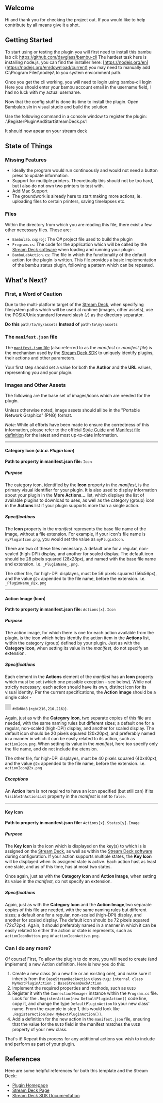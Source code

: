 ## Welcome

Hi and thank you for checking the project out. If you would like to help contribute by all means give it a shot.

## Getting Started

To start using or testing the plugin you will first need to install this bambu lab cli: https://github.com/davglass/bambu-cli
The hardest task here is installing node.js, you can find the installer here: [https://nodejs.org/en](https://nodejs.org/en/download/current)
you may need to manually add C:\Program Files\nodejs\ to you system enviornment path.

Once you get the cli working, you will need to login using bambu-cli login
Here you should enter your bambu account email in the username field, I had no luck with my actual username.

Now that the config stuff is done its time to install the plugin.
Open Bambulab.sln in visual studio and build the solution.

Use the following command in a console window to register the plugin: .\RegisterPluginAndStartStreamDeck.ps1

It should now apear on your stream deck

## State of Things

### Missing Features
* Ideally the program would run continuously and would not need a button press to update information.
* Support for multiple printers. Theoretically this should not be too hard, but i also do not own two printers to test with.
* Add Mac Support
* The groundwork is already here to start making more actions, ie. uploading files to certain printers, saving timelapses etc.

### Files
Within the directory from which you are reading this file, there exist a few other necessary files. These are:

* `Bambulab.csproj`: The C# project file used to build the plugin
* `Program.cs`: The code for the application which will be called by the [Stream Deck software][] when loading and running your plugin.
* `BambuLabAction.cs`: The file in which the functionality of the default action for the plugin is written. This file provides a basic implementation of the bambu status plugin, following a pattern which can be repeated.

## What's Next?

### First, a Word of Caution

Due to the multi-platform target of the [Stream Deck][], when specifying filesystem paths which will be used at runtime (images, other assets), use the POSIX/Unix standard forward slash (`/`) as the directory separator.

**Do this** `path/to/my/assets`
**Instead of** `path\to\my\assets`

### The `manifest.json` file

The [`manifest.json` file][Manifest File] (also referred to as the *manifest* or *manifest file*) is the mechanism used by the [Stream Deck SDK][] to uniquely identify plugins, their actions and other parameters.

Your first step should set a value for both the **Author** and the **URL** values, representing you and your plugin.

### Images and Other Assets

The following are the base set of images/icons which are needed for the plugin.

Unless otherwise noted, image assets should all be in the "Portable Network Graphics" (PNG) format.

*Note:* While all efforts have been made to ensure the correctness of this information, please refer to the official [Style Guide][] and [Manifest file definition][Manifest File]  for the latest and most up-to-date information.

-----

#### Category Icon (*a.k.a. Plugin Icon*)

**Path to property in manifest.json file:** `Icon`

##### Purpose

The category icon, identified by the **Icon** property in the *manifest*, is the primary visual identifier for your plugin. It is also used to display information about your plugin in the **More Actions...** list, which displays the list of available plugins to download to uses, as well as the category (group) icon in the **Actions** list if your plugin supports more than a single action.

##### Specifications

The **Icon** property in the *manifest* represents the base file name of the image, without a file extension. For example, if your icon's file name is `myPluginIcon.png`, you would set the value as `myPluginIcon`.

There are two of these files necessary. A default one for a regular, non-scaled (high-DPI) display, and another for scaled display. The default icon should be 28 pixels squared (28x28px), and named with the base file name and extension. i.e. `_PluginName_.png`.

The other file, for high-DPI displayes, must be 56 pixels squared (56x56px), and the value `@2x` appended to the file name, before the extension. i.e. `_PluginName_@2x.png`

-----

#### Action Image (Icon)

**Path to property in manifest.json file:** `Actions[x].Icon`

##### Purpose

The action image, for which there is one for each action available from the plugin, is the icon which helps identify the action item in the **Actions** list, within the category (group) defined by your plugin. Just as with the **Category Icon**, when setting its value in the *manifest*, do not specify an extension.

##### Specifications

Each element in the **Actions** element of the *manifest* has an **Icon** property which must be set (which one possible exception - see below). While not strictly necessary, each action should have its own, distinct icon for its visual identity. Per the current specifications, the **Action Image** should be a single color -  <div style="width: 20px;height:20px;background-color:#d8d8d8;display:inline-block"></div> `#d8d8d8` (`rgb(216,216,216)`).

Again, just as with the **Category Icon**, two separate copies of this file are needed, with the same naming rules but different sizes; a default one for a regular, non-scaled (high-DPI) display, and another for scaled display. The default icon should be 20 pixels squared (20x20px), and preferably named in a manner in which it can be easily related to its action, such as `actionIcon.png`. When setting its value in the *manifest*, here too specify only the file name, and do not include the etension.

The other file, for high-DPI displayes, must be 40 pixels squared (40x40px), and the value `@2x` appended to the file name, before the extension. i.e. `actionIcon@2x.png`

##### Exceptions

 An **Action** item is not required to have an icon specified (but still can) if its `VisibleInActionList` property in the *manifest* is set to `false`.

-----

#### Key Icon

**Path to property in manifest.json file:** `Actions[x].States[y].Image`

##### Purpose

The **Key Icon** is the icon which is displayed on the key(s) to which is is assigned on the [Stream Deck][], as well as within the [Stream Deck software][] during configuration. If your action supports multiple states, the **Key Icon** will be displayed when its assigned state is active. Each action hast as least one state, and as of this time, has at most two states.

 Once again, just as with the **Category Icon** and **Action Image**, when setting its value in the *manifest*, do not specify an extension.

##### Specifications

Again, just as with the **Category Icon** and the **Action Image**,two separate copies of this file are needed, with the same naming rules but different sizes; a default one for a regular, non-scaled (high-DPI) display, and another for scaled display. The default icon should be 72 pixels squared (72x72px). Again, it should preferably named in a manner in which it can be easily related to either the action or state is represents, such as `actionIconButton.png` or `actionIconActive.png`.

### Can I do any more?

Of course! First, To allow the plugin to do more, you will need to create (and implement) a new Action definition. Here is how you do this:

1. Create a new class (in a new file or an existing one), and make sure it inherits from the `BaseStreamDeckAction` class
e.g.: `internal class MyNextPluginAction : BaseStreamDeckAction`
2. Implement the required properties and methods, such as `UUID`
3. Register it with the `ConnectionManager` instance within the `Program.cs` file. Look for the `.RegisterAction(new DefaultPluginAction()` code line, copy it, and change the type `DefaultPluginAction` to your new class' name. From the example in step 1, this would look like `.RegisterAction(new MyNextPluginAction())`.
4. Add a definition for the new action in the `manifest.json` file, ensuring that the value for the `UUID` field in the manifest matches the `UUID` property of your new class.

That's it! Repeat this process for any additional actions you wish to include and perform as part of your plugin.


## References
Here are some helpful references for both this template and the Stream Deck:

* [Plugin Homepage](https://github.com/FritzAndFriends/StreamDeckToolkit)
* [Stream Deck Page][Stream Deck]
* [Stream Deck SDK Documentation][Stream Deck SDK]

<!-- References -->
[Stream Deck]: https://www.elgato.com/en/gaming/stream-deck "Elgato's Stream Deck landing page for the hardware, software, and SDK"
[Stream Deck software]: https://www.elgato.com/gaming/downloads "Download the Stream Deck software"
[Stream Deck SDK]: https://developer.elgato.com/documentation/stream-deck "Elgato's online SDK documentation"
[Style Guide]: https://developer.elgato.com/documentation/stream-deck/sdk/style-guide/ "The Stream Deck SDK Style Guide"
[Manifest file]: https://developer.elgato.com/documentation/stream-deck/sdk/manifest "Definition of elements in the manifest.json file"
